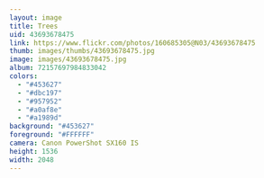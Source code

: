 ```yaml
---
layout: image
title: Trees
uid: 43693678475
link: https://www.flickr.com/photos/160685305@N03/43693678475
thumb: images/thumbs/43693678475.jpg
image: images/43693678475.jpg
album: 72157697984833042
colors: 
  - "#453627"
  - "#dbc197"
  - "#957952"
  - "#a0af8e"
  - "#a1989d"
background: "#453627"
foreground: "#FFFFFF"
camera: Canon PowerShot SX160 IS
height: 1536
width: 2048
---
```


